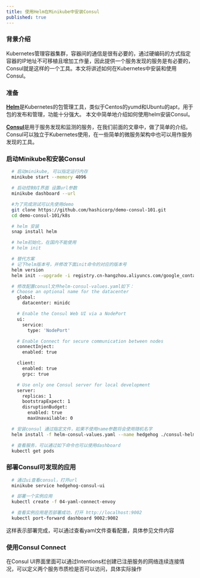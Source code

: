 ```yaml
---
title: 使用Helm在Minikube中安装Consul
published: true
---
```


### [](#header-3)背景介绍

  Kubernetes管理容器集群，容器间的通信是很有必要的，通过硬编码的方式指定容器的IP地址不可移植且增加工作量，因此提供一个服务发现的服务是有必要的，Consul就是这样的一个工具。本文将讲述如何在Kubernetes中安装和使用Consul。

### [](#header-3)准备

  [**Helm**](https://helm.sh/)是Kubernetes的包管理工具，类似于Centos的yumd和Ubuntu的apt，用于包的发布和管理，功能十分强大。
  本文中简单地介绍如何使用helm安装Consul。

  [**Consul**](https://www.consul.io/)是用于服务发现和监测的服务，在我们前面的文章中，做了简单的介绍。Consul可以独立于Kubernetes使用，在一些简单的微服务架构中也可以用作服务发现的工具。

### [](#header-3)启动Minikube和安装Consul

```sh
  # 启动minikube, 可以指定运行内存
  minikube start --memory 4096

  # 启动控制UI界面 设置url参数
  minikube dashboard --url

  #为了完成测试可以先使用demo
  git clone https://github.com/hashicorp/demo-consul-101.git
  cd demo-consul-101/k8s

  # helm 安装
  snap install helm

  # helm初始化，在国内不能使用
  # helm init

  # 替代方案
  # 记下helm版本号，并修改下面init命令的对应的版本号
  helm version
  helm init --upgrade -i registry.cn-hangzhou.aliyuncs.com/google_containers/tiller:版本号(例如V.2.14.1) --stable-repo-url https://kubernetes.oss-cn-hangzhou.aliyuncs.com/charts

  # 修改配置conusl文件helm-consul-values.yaml如下：
  # Choose an optional name for the datacenter
    global:
      datacenter: minidc

    # Enable the Consul Web UI via a NodePort
    ui:
      service:
        type: 'NodePort'

    # Enable Connect for secure communication between nodes
    connectInject:
      enabled: true

    client:
      enabled: true
      grpc: true

    # Use only one Consul server for local development
    server:
      replicas: 1
      bootstrapExpect: 1
      disruptionBudget:
        enabled: true
        maxUnavailable: 0

  # 安装consul 通过指定文件，如果不使用name参数将会使用随机名字
  helm install -f helm-consul-values.yaml --name hedgehog ./consul-helm

  # 查看服务，可以通过如下命令也可以使用dashboard
  kubectl get pods
```

### [](#header-3)部署Consul可发现的应用

```sh
  # 通过ui查看consul，打开url
  minikube service hedgehog-consul-ui

  # 部署一个实例应用
  kubectl create -f 04-yaml-connect-envoy

  # 查看实例应用是否部署成功，打开 http://localhost:9002 
  kubectl port-forward dashboard 9002:9002
```

  这样表示部署完成，可以通过查看yaml文件查看配置，具体参见文件内容

### [](#header-3)使用Consul Connect

  在Consul UI界面里面可以通过Intentions栏创建已注册服务的网络连续连接情况，可以定义两个服务市质检是否可以访问，具体实际操作
